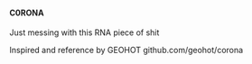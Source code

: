 #### C0RONA

Just messing with this RNA piece of shit


Inspired and reference by GEOHOT github.com/geohot/corona